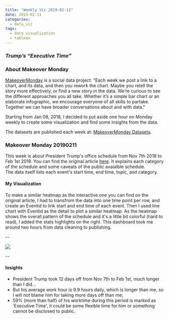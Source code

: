 ```yaml
---
title: "Weekly Viz 2019-02-11"
date: 2019-02-11
categories:
  - data_viz
tags:
  - data visualization
  - tableau
---
```


### *Trump’s “Executive Time”*


### About Makeover Monday

[MakeoverMonday](http://www.makeovermonday.co.uk/) is a social data project:
"Each week we post a link to a chart, and its data, and then you rework the chart.
Maybe you retell the story more effectively, or find a new story in the data.
We’re curious to see the different approaches you all take. Whether it’s a simple bar chart or an elaborate infographic, we encourage everyone of all skills to partake.
Together we can have broader conversations about and with data."

Starting from Jan 08, 2018, I decided to put aside one hour on Monday weekly to create some visualization and find some insights from the data.

The datasets are published each week at: [MakeoverMonday Datasets](http://www.makeovermonday.co.uk/data/).

### Makeover Monday 20190211

This week is about President Trump's office schedule from Nov 7th 2018 to Feb 1st 2019. You can find the original article [here](https://www.axios.com/donald-trump-private-schedules-leak-executive-time-34e67fbb-3af6-48df-aefb-52e02c334255.html). It explains each category of the schedule and some caveats of the public avaialble schedule.  
The data itself lists each event's start time, end time, topic, and category.  

#### My Visualization

To make a similar heatmap as the interactive one you can find on the original article, I had to transfrom the data into one time point per row, and create an Eventid to link start and end time of each event. Then I used line chart with Eventid as the detail to plot a similar heatmap. As the heatmap shows the overall pattern of the schedule and it's a little bit colorful (hard to read), I added the stats highlights on the right. This dashboard took me around two hours from data cleaning to publishing.  

--  

<div class='tableauPlaceholder' id='viz1549947639103' style='position: relative'>
<noscript><a href='#'>
  <img alt=' ' src='https:&#47;&#47;public.tableau.com&#47;static&#47;images&#47;Ma&#47;MakeOverMonday20190211_0&#47;TrumpsOfficeSchedule&#47;1_rss.png' style='border: none' />
</a></noscript>
<object class='tableauViz'  style='display:none;'>
  <param name='host_url' value='https%3A%2F%2Fpublic.tableau.com%2F' />
  <param name='embed_code_version' value='3' />
  <param name='site_root' value='' />
  <param name='name' value='MakeOverMonday20190211_0&#47;TrumpsOfficeSchedule' />
  <param name='tabs' value='no' />
  <param name='toolbar' value='yes' />
  <param name='static_image' value='https:&#47;&#47;public.tableau.com&#47;static&#47;images&#47;Ma&#47;MakeOverMonday20190211_0&#47;TrumpsOfficeSchedule&#47;1.png' /> 
  <param name='animate_transition' value='yes' />
  <param name='display_static_image' value='yes' />
  <param name='display_spinner' value='yes' />
  <param name='display_overlay' value='yes' />
  <param name='display_count' value='yes' />
</object></div>               
<script type='text/javascript'>                
  var divElement = document.getElementById('viz1549947639103');     
  var vizElement = divElement.getElementsByTagName('object')[0];        
  vizElement.style.width='800px';vizElement.style.height='827px';         
  var scriptElement = document.createElement('script');                   
  scriptElement.src = 'https://public.tableau.com/javascripts/api/viz_v1.js';  
  vizElement.parentNode.insertBefore(scriptElement, vizElement);              
</script>  

--  

#### Insights
* President Trump took 12 days off from Nov 7th to Feb 1st, much longer than I did...  
* But his average work hour is 9.9 hours daily, which is longer than me, so I will not blame him for taking more days off than me;  
* 59% (more than half) of his worktime during this period is marked as 'Executive Time', it could be some flexible time for him or something cannot be disclosed to public.  

